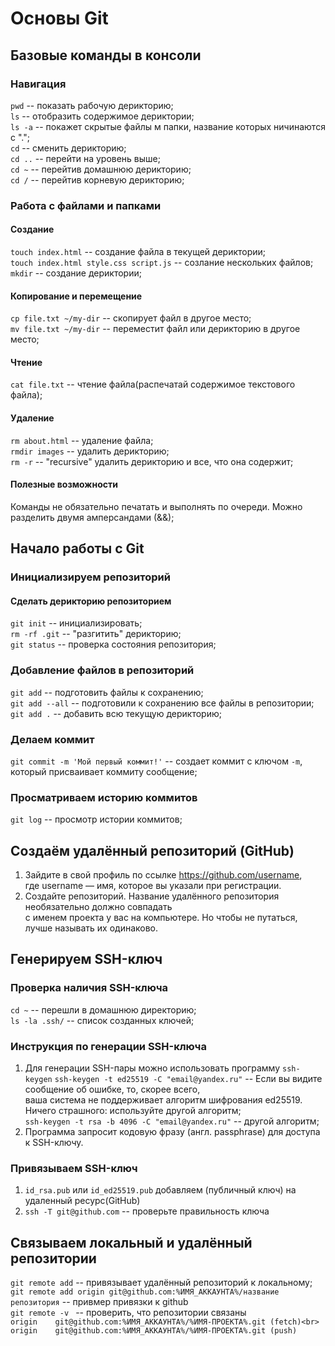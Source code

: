 # Основы Git
## Базовые команды в консоли
### Навигация 
```pwd```    -- показать рабочую дерикторию;<br>
```ls```     -- отобразить содержимое дериктории;<br>
```ls -a```  -- покажет скрытые файлы м папки, название которых ничинаются с ".";<br>
```cd``` -- сменить дерикторию;<br>
```cd ..``` -- перейти на уровень выше;<br>
```cd ~``` -- перейтив домашнюю дерикторию;<br>
```cd /``` -- перейтив корневую дерикторию;<br>
### Работа с файлами и папками
#### Создание
```touch index.html``` -- создание файла в текущей дериктории;<br>
```touch index.html style.css script.js``` -- созлание нескольких файлов;<br>
```mkdir``` -- создание дериктории;<br>
#### Копирование и перемещение
```cp file.txt ~/my-dir``` -- скопирует файл в другое место;<br>
```mv file.txt ~/my-dir``` -- переместит файл или дерикторию в другое место;<br>
#### Чтение
```cat file.txt``` -- чтение файла(распечатай содержимое текстового файла);<br>
#### Удаление 
```rm about.html``` -- удаление файла;<br>
```rmdir images``` -- удалить дерикторию;<br>
```rm -r``` -- "recursive" удалить дерикторию и все, что она содержит;<br>
#### Полезные возможности
Команды не обязательно печатать и выполнять по очереди. Можно разделить двумя амперсандами (&&);
## Начало работы c Git
### Инициализируем репозиторий
#### Сделать дерикторию репозиторием 
```git init``` -- инициализировать;<br>
```rm -rf .git``` -- "разгитить" дерикторию;<br>
```git status``` -- проверка состояния репозитория;<br>
### Добавление файлов в репозиторий
```git add``` -- подготовить файлы к сохранению;<br>
```git add --all``` -- подготовили к сохранению все файлы в репозитории;<br>
```git add .``` -- добавить всю текущую дерикторию;<br>
### Делаем коммит
```git commit -m 'Мой первый коммит!'``` -- создает коммит c ключом ```-m```,<br> 
который присваивает коммиту сообщение;<br>
### Просматриваем историю коммитов
```git log``` -- просмотр истории коммитов;<br>
## Создаём удалённый репозиторий (GitHub)
1. Зайдите в свой профиль по ссылке https://github.com/username, <br>
где username — имя, которое вы указали при регистрации.
2. Создайте репозиторий. Название удалённого репозитория необязательно должно совпадать <br> 
с именем проекта у вас на компьютере. Но чтобы не путаться, лучше называть их одинаково.
## Генерируем SSH-ключ
### Проверка наличия SSH-ключа
```cd ~``` -- перешли в домашнюю директорию;<br>
```ls -la .ssh/``` -- список созданных ключей;<br>
### Инструкция по генерации SSH-ключа
1. Для генерации SSH-пары можно использовать программу ```ssh-keygen```
```ssh-keygen -t ed25519 -C "email@yandex.ru"``` -- Если вы видите сообщение об ошибке, то, скорее всего, <br> 
ваша система не поддерживает алгоритм шифрования ed25519. Ничего страшного: используйте другой алгоритм;<br>
```ssh-keygen -t rsa -b 4096 -C "email@yandex.ru"``` -- другой алгоритм;<br>
2. Программа запросит кодовую фразу (англ. passphrase) для доступа к SSH-ключу.
### Привязываем SSH-ключ
1. ```id_rsa.pub``` или ```id_ed25519.pub``` добавляем (публичный ключ) на удаленный ресурс(GitHub)
2. ```ssh -T git@github.com``` -- проверьте правильность ключа
## Связываем локальный и удалённый репозитории
```git remote add``` -- привязывает удалённый репозиторий к локальному;<br>
```git remote add origin git@github.com:%ИМЯ_АККАУНТА%/название репозитория``` -- привмер привязки к github<br>
```git remote -v ``` -- проверить, что репозитории связаны<br>
```origin    git@github.com:%ИМЯ_АККАУНТА%/%ИМЯ-ПРОЕКТА%.git (fetch)<br> origin    git@github.com:%ИМЯ_АККАУНТА%/%ИМЯ-ПРОЕКТА%.git (push)```
